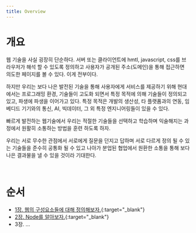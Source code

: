 ```yaml
---
title: Overview
---
```

# 개요  
웹 기술을 사실 굉장히 단순하다. 서버 또는 클라이언트에 hmtl, javascript, css를 브라우저가 해석 할 수 있도록 정의하고 사용자가 공개된 주소(도메인)을 통해 접근하면 의도한 페이지를 볼 수 있다. 이게 전부이다.

하지만 우리는 보다 나은 발전된 기술을 통해 사용자에게 서비스를 제공하기 위해 현대에서는 프로그래밍 환경, 기술들이 고도화 되면서 특정 목적에 의해 기술들이 정의되고 있고, 파생에 파생을 이어가고 있다.
특정 목적은 개발의 생산성, 타 플랫폼과의 연동, 임베디드 기기와의 통신, AI, 빅데이터, 그 외 특정 엔지니어링들이 있을 수 있다.

빠르게 발전하는 웹기술에서 우리는 적절한 기술들을 선택하고 학습하며 익술해지는 과정에서 원활히 소통하는 방법을 훈련 하도록 하자.

우리는 서로 무수한 관점에서 서로에게 질문을 던지고 답하며 서로 다르게 정의 될 수 있는 기술들을 준수히 공통화 될 수 있고 나아가 분업된 협업에서 원환한 소통을 통해 보다 나은 결과물을 낼 수 있을 것이라 기대한다.

<br>

# 순서
* [1장. 웹의 구성요소들에 대해 정의해보자.](/tutoring/whatistheweb "1장. 웹의 구성요소들에 대해 정의해보자."){:target="_blank"}   
* [2장. Node를 알아보자.](/tutoring/whatisthenode "2장. Node를 알아보자."){:target="_blank"}   
* 3장. ...   
